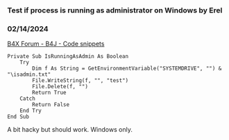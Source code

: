 ### Test if process is running as administrator on Windows by Erel
### 02/14/2024
[B4X Forum - B4J - Code snippets](https://www.b4x.com/android/forum/threads/159254/)

```B4X
Private Sub IsRunningAsAdmin As Boolean  
    Try  
        Dim f As String = GetEnvironmentVariable("SYSTEMDRIVE", "") & "\isadmin.txt"  
        File.WriteString(f, "", "test")  
        File.Delete(f, "")  
        Return True  
    Catch  
        Return False  
    End Try  
End Sub
```

  
  
A bit hacky but should work. Windows only.